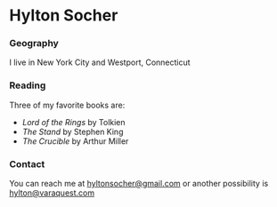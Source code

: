 # Hylton Socher

### Geography

I live in New York City and Westport, Connecticut

### Reading

Three of my favorite books are:

- *Lord of the Rings* by Tolkien
- *The Stand* by Stephen King
- *The Crucible* by Arthur Miller

### Contact

You can reach me at hyltonsocher@gmail.com
or another possibility is hylton@varaquest.com
